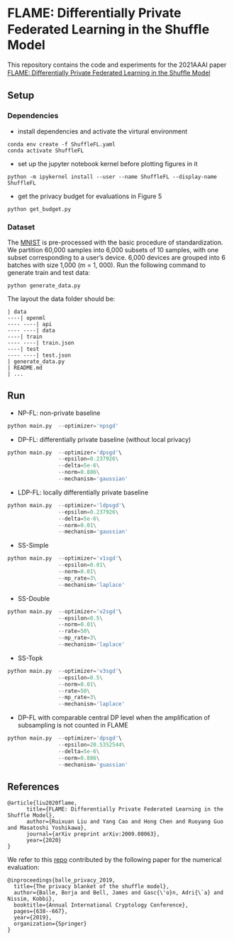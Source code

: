 # FLAME: Differentially Private Federated Learning in the Shufﬂe Model

This repository contains the code and experiments for the 2021AAAI paper [FLAME: Differentially Private Federated Learning in the Shufﬂe Model](https://arxiv.org/abs/2009.08063)

## Setup

### Dependencies

- install dependencies and activate the virtural environment
```shell
conda env create -f ShuffleFL.yaml
conda activate ShuffleFL
```
- set up the jupyter notebook kernel before plotting figures in it
```shell
python -m ipykernel install --user --name ShuffleFL --display-name ShuffleFL
```

- get the privacy budget for evaluations in Figure 5
```shell
python get_budget.py
```


### Dataset
The [MNIST](https://www.openml.org/d/554) is pre-processed with the basic procedure of standardization. We partition 60,000 samples into 6,000 subsets of 10 samples, with one subset corresponding to a user’s device. 6,000 devices are grouped into 6 batches with size 1,000 (m = 1, 000).
Run the following command to generate train and test data:

```
python generate_data.py
```


The layout the data folder should be:

```
| data
----| openml
---- ----| api
---- ----| data
----| train 
---- ----| train.json
----| test
---- ----| test.json
| generate_data.py
| README.md
| ...
```

## Run
- NP-FL: non-private baseline
```python
python main.py  --optimizer='npsgd'
```

- DP-FL: differentially private baseline (without local privacy)
```python
python main.py  --optimizer='dpsgd'\
                --epsilon=0.237926\
                --delta=5e-6\
                --norm=0.886\
                --mechanism='gaussian'
```

- LDP-FL: locally differentially private baseline
```python
python main.py  --optimizer='ldpsgd'\
                --epsilon=0.237926\
                --delta=5e-6\
                --norm=0.01\
                --mechanism='gaussian'
```

- SS-Simple
```python
python main.py  --optimizer='v1sgd'\
                --epsilon=0.01\
                --norm=0.01\
                --mp_rate=3\
                --mechanism='laplace'
```

- SS-Double
```python
python main.py  --optimizer='v2sgd'\
                --epsilon=0.5\
                --norm=0.01\
                --rate=50\
                --mp_rate=3\
                --mechanism='laplace'
```

- SS-Topk
```python
python main.py  --optimizer='v3sgd'\
                --epsilon=0.5\
                --norm=0.01\
                --rate=50\
                --mp_rate=3\
                --mechanism='laplace'
```

- DP-FL with comparable central DP level when the amplification of subsampling is not counted in FLAME
```python
python main.py  --optimizer='dpsgd'\
                --epsilon=20.5352544\
                --delta=5e-6\
                --norm=0.886\
                --mechanism='guassian'
```

## References
```
@article{liu2020flame,
      title={FLAME: Differentially Private Federated Learning in the Shuffle Model}, 
      author={Ruixuan Liu and Yang Cao and Hong Chen and Ruoyang Guo and Masatoshi Yoshikawa},
      journal={arXiv preprint arXiv:2009.08063},
      year={2020}
}
```
We refer to this [repo](https://github.com/BorjaBalle/amplification-by-shuffling) contributed by the following paper for the numerical evaluation:
```
@inproceedings{balle_privacy_2019,
  title={The privacy blanket of the shuffle model},
  author={Balle, Borja and Bell, James and Gasc{\'o}n, Adri{\`a} and Nissim, Kobbi},
  booktitle={Annual International Cryptology Conference},
  pages={638--667},
  year={2019},
  organization={Springer}
}
```
